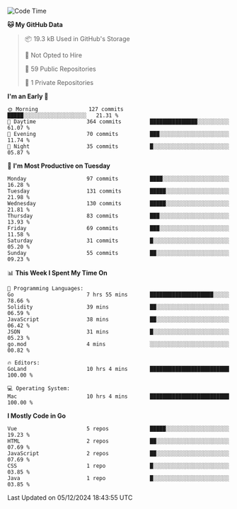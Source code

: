 <!--START_SECTION:waka-->
![Code Time](http://img.shields.io/badge/Code%20Time-1%2C355%20hrs%2057%20mins-blue)

**🐱 My GitHub Data** 

> 📦 19.3 kB Used in GitHub's Storage 
 > 
> 🚫 Not Opted to Hire
 > 
> 📜 59 Public Repositories 
 > 
> 🔑 1 Private Repositories 
 > 
**I'm an Early 🐤** 

```text
🌞 Morning                127 commits         █████░░░░░░░░░░░░░░░░░░░░   21.31 % 
🌆 Daytime                364 commits         ███████████████░░░░░░░░░░   61.07 % 
🌃 Evening                70 commits          ███░░░░░░░░░░░░░░░░░░░░░░   11.74 % 
🌙 Night                  35 commits          █░░░░░░░░░░░░░░░░░░░░░░░░   05.87 % 
```
📅 **I'm Most Productive on Tuesday** 

```text
Monday                   97 commits          ████░░░░░░░░░░░░░░░░░░░░░   16.28 % 
Tuesday                  131 commits         █████░░░░░░░░░░░░░░░░░░░░   21.98 % 
Wednesday                130 commits         █████░░░░░░░░░░░░░░░░░░░░   21.81 % 
Thursday                 83 commits          ███░░░░░░░░░░░░░░░░░░░░░░   13.93 % 
Friday                   69 commits          ███░░░░░░░░░░░░░░░░░░░░░░   11.58 % 
Saturday                 31 commits          █░░░░░░░░░░░░░░░░░░░░░░░░   05.20 % 
Sunday                   55 commits          ██░░░░░░░░░░░░░░░░░░░░░░░   09.23 % 
```


📊 **This Week I Spent My Time On** 

```text
💬 Programming Languages: 
Go                       7 hrs 55 mins       ████████████████████░░░░░   78.66 % 
Solidity                 39 mins             ██░░░░░░░░░░░░░░░░░░░░░░░   06.59 % 
JavaScript               38 mins             ██░░░░░░░░░░░░░░░░░░░░░░░   06.42 % 
JSON                     31 mins             █░░░░░░░░░░░░░░░░░░░░░░░░   05.23 % 
go.mod                   4 mins              ░░░░░░░░░░░░░░░░░░░░░░░░░   00.82 % 

🔥 Editors: 
GoLand                   10 hrs 4 mins       █████████████████████████   100.00 % 

💻 Operating System: 
Mac                      10 hrs 4 mins       █████████████████████████   100.00 % 
```

**I Mostly Code in Go** 

```text
Vue                      5 repos             █████░░░░░░░░░░░░░░░░░░░░   19.23 % 
HTML                     2 repos             ██░░░░░░░░░░░░░░░░░░░░░░░   07.69 % 
JavaScript               2 repos             ██░░░░░░░░░░░░░░░░░░░░░░░   07.69 % 
CSS                      1 repo              █░░░░░░░░░░░░░░░░░░░░░░░░   03.85 % 
Java                     1 repo              █░░░░░░░░░░░░░░░░░░░░░░░░   03.85 % 
```




 Last Updated on 05/12/2024 18:43:55 UTC
<!--END_SECTION:waka-->
